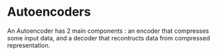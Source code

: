 # Autoencoders
An Autoencoder has 2 main components : an encoder that compresses some input data, and a decoder that recontructs data from compressed representation.
